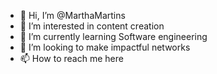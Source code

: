 - 👋 Hi, I’m @MarthaMartins
- 👀 I’m interested in  content creation 
- 🌱 I’m currently learning Software engineering 
- 💞️ I’m looking to make impactful networks
- 📫 How to reach me here

<!---
MarthaMartins/MarthaMartins is a ✨ special ✨ repository because its `README.md` (this file) appears on your GitHub profile.
You can click the Preview link to take a look at your changes.
--->
